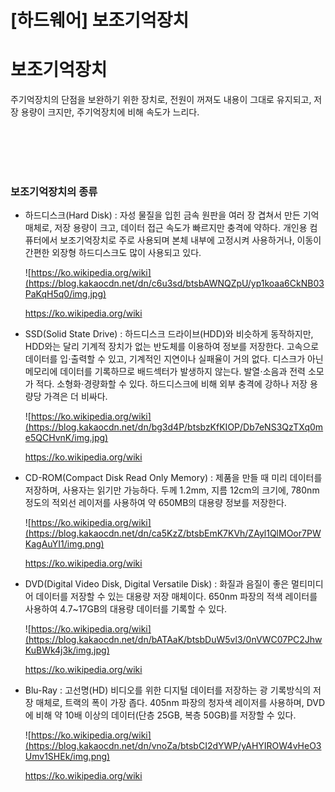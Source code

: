 # [하드웨어] 보조기억장치

# **보조기억장치**
주기억장치의 단점을 보완하기 위한 장치로, 전원이 꺼져도 내용이 그대로 유지되고, 저장 용량이 크지만, 주기억장치에 비해 속도가 느리다.

<br><br>
<br><br>

### **보조기억장치의 종류**
- 하드디스크(Hard Disk) : 자성 물질을 입힌 금속 원판을 여러 장 겹쳐서 만든 기억 매체로, 저장 용량이 크고, 데이터 접근 속도가 빠르지만 충격에 약하다. 개인용 컴퓨터에서 보조기억장치로 주로 사용되며 본체 내부에 고정시켜 사용하거나, 이동이 간편한 외장형 하드디스크도 많이 사용되고 있다.
    
    ![https://ko.wikipedia.org/wiki](https://blog.kakaocdn.net/dn/c6u3sd/btsbAWNQZpU/yp1koaa6CkNB03PaKqH5q0/img.jpg)
    
    https://ko.wikipedia.org/wiki
    

- SSD(Solid State Drive) : 하드디스크 드라이브(HDD)와 비슷하게 동작하지만, HDD와는 달리 기계적 장치가 없는 반도체를 이용하여 정보를 저장한다. 고속으로 데이터를 입⋅출력할 수 있고, 기계적인 지연이나 실패율이 거의 없다. 디스크가 아닌 메모리에 데이터를 기록하므로 배드섹터가 발생하지 않는다. 발열⋅소음과 전력 소모가 적다. 소형화⋅경량화할 수 있다. 하드디스크에 비해 외부 충격에 강하나 저장 용량당 가격은 더 비싸다.
    
    ![https://ko.wikipedia.org/wiki](https://blog.kakaocdn.net/dn/bg3d4P/btsbzKfKIOP/Db7eNS3QzTXq0me5QCHvnK/img.jpg)
    
    https://ko.wikipedia.org/wiki
    

- CD-ROM(Compact Disk Read Only Memory) : 제품을 만들 때 미리 데이터를 저장하며, 사용자는 읽기만 가능하다. 두께 1.2mm, 지름 12cm의 크기에, 780nm 정도의 적외선 레이저를 사용하여 약 650MB의 대용량 정보를 저장한다.
    
    ![https://ko.wikipedia.org/wiki](https://blog.kakaocdn.net/dn/ca5KzZ/btsbEmK7KVh/ZAyl1QlMOor7PWKagAuYI1/img.png)
    
    https://ko.wikipedia.org/wiki
    

- DVD(Digital Video Disk, Digital Versatile Disk) : 화질과 음질이 좋은 멀티미디어 데이터를 저장할 수 있는 대용량 저장 매체이다. 650nm 파장의 적색 레이터를 사용하여 4.7~17GB의 대용량 데이터를 기록할 수 있다.
    
    ![https://ko.wikipedia.org/wiki](https://blog.kakaocdn.net/dn/bATAaK/btsbDuW5vl3/0nVWC07PC2JhwKuBWk4j3k/img.jpg)
    
    https://ko.wikipedia.org/wiki
    

- Blu-Ray : 고선명(HD) 비디오를 위한 디지털 데이터를 저장하는 광 기록방식의 저장 매체로, 트랙의 폭이 가장 좁다. 405nm 파장의 청자색 레이저를 사용하며, DVD에 비해 약 10배 이상의 데이터(단층 25GB, 복층 50GB)를 저장할 수 있다.
    
    ![https://ko.wikipedia.org/wiki](https://blog.kakaocdn.net/dn/vnoZa/btsbCI2dYWP/yAHYIROW4vHeO3Umv1SHEk/img.png)
    
    https://ko.wikipedia.org/wiki
